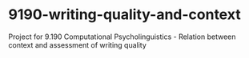 # 9190-writing-quality-and-context
Project for 9.190 Computational Psycholinguistics - Relation between context and assessment of writing quality
